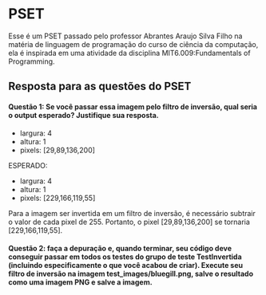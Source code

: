 # PSET
Esse é um PSET passado pelo professor Abrantes Araujo Silva Filho na matéria de linguagem de programação do curso de ciência da computação, ela é inspirada em uma atividade da disciplina MIT6.009:Fundamentals of Programming.


## Resposta para as questões do PSET

#### Questão 1: Se você passar essa imagem pelo filtro de inversão, qual seria o output esperado? Justifique sua resposta.
- largura: 4
- altura: 1
- pixels: [29,89,136,200]

ESPERADO:
- largura: 4
- altura: 1
- pixels: [229,166,119,55]

Para a imagem ser invertida em um filtro de inversão, é necessário subtrair o valor de cada pixel de 255.
Portanto, o pixel [29,89,136,200] se tornaria [229,166,119,55].

#### Questão 2: faça a depuração e, quando terminar, seu código deve conseguir passar em todos os testes do grupo de teste TestInvertida (incluindo especificamente o que você acabou de criar). Execute seu filtro de inversão na imagem test_images/bluegill.png, salve o resultado como uma imagem PNG e salve a imagem.


